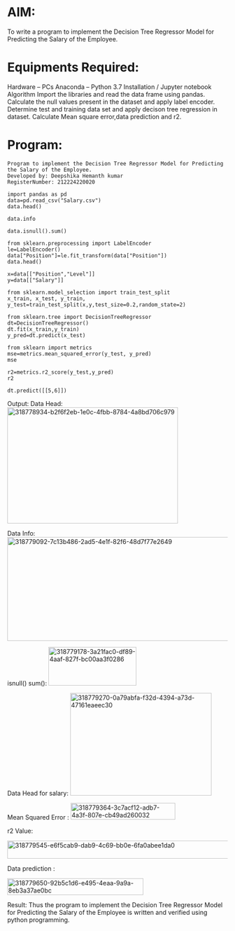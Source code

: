 # AIM:

To write a program to implement the Decision Tree Regressor Model for Predicting the Salary of the Employee.

# Equipments Required:

Hardware – PCs
Anaconda – Python 3.7 Installation / Jupyter notebook
Algorithm
Import the libraries and read the data frame using pandas.
Calculate the null values present in the dataset and apply label encoder.
Determine test and training data set and apply decison tree regression in dataset.
Calculate Mean square error,data prediction and r2.
# Program:

```
Program to implement the Decision Tree Regressor Model for Predicting the Salary of the Employee.
Developed by: Deepshika Hemanth kumar
RegisterNumber: 212224220020
```
```
import pandas as pd
data=pd.read_csv("Salary.csv")
data.head()

data.info

data.isnull().sum()

from sklearn.preprocessing import LabelEncoder
le=LabelEncoder()
data["Position"]=le.fit_transform(data["Position"])
data.head()

x=data[["Position","Level"]]
y=data[["Salary"]]

from sklearn.model_selection import train_test_split
x_train, x_test, y_train, y_test=train_test_split(x,y,test_size=0.2,random_state=2)

from sklearn.tree import DecisionTreeRegressor
dt=DecisionTreeRegressor()
dt.fit(x_train,y_train)
y_pred=dt.predict(x_test)

from sklearn import metrics
mse=metrics.mean_squared_error(y_test, y_pred)
mse

r2=metrics.r2_score(y_test,y_pred)
r2

dt.predict([[5,6]])
```
Output:
Data Head:
<img width="390" height="265" alt="318778934-b2f6f2eb-1e0c-4fbb-8784-4a8bd706c979" src="https://github.com/user-attachments/assets/37ddd4d6-eaad-4790-b6aa-d0159b1c0d84" />


Data Info:
<img width="603" height="237" alt="318779092-7c13b486-2ad5-4e1f-82f6-48d7f77e2649" src="https://github.com/user-attachments/assets/7f541cc2-6a5b-430a-a948-f3a26e70ffa1" />


isnull() sum():
<img width="201" height="88" alt="318779178-3a21fac0-df89-4aaf-827f-bc00aa3f0286" src="https://github.com/user-attachments/assets/265bf91a-7c3a-4075-9e55-64feaf11be24" />


Data Head for salary:
<img width="323" height="234" alt="318779270-0a79abfa-f32d-4394-a73d-47161eaeec30" src="https://github.com/user-attachments/assets/782da624-7a45-486c-9232-35779a1b4274" />


Mean Squared Error :
<img width="239" height="38" alt="318779364-3c7acf12-adb7-4a3f-807e-cb49ad260032" src="https://github.com/user-attachments/assets/a434bfc7-688e-4b02-abed-12e88e1dafbb" />


r2 Value:

<img width="1065" height="41" alt="318779545-e6f5cab9-dab9-4c69-bb0e-6fa0abee1da0" src="https://github.com/user-attachments/assets/897f1002-76f7-4039-8c8e-09000063991d" />

Data prediction :

<img width="311" height="38" alt="318779650-92b5c1d6-e495-4eaa-9a9a-8eb3a37ae0bc" src="https://github.com/user-attachments/assets/507e6737-a386-4c9c-83c9-f878021d5957" />

Result:
Thus the program to implement the Decision Tree Regressor Model for Predicting the Salary of the Employee is written and verified using python programming.
